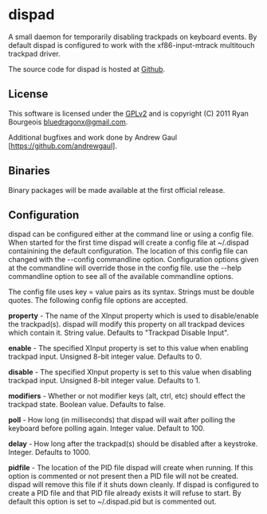 dispad
======

A small daemon for temporarily disabling trackpads on keyboard events. By
default dispad is configured to work with the xf86-input-mtrack multitouch
trackpad driver.

The source code for dispad is hosted at [Github][1].

License
-------

This software is licensed under the [GPLv2][2] and is copyright (C) 2011 Ryan
Bourgeois <bluedragonx@gmail.com>.

Additional bugfixes and work done by Andrew Gaul [https://github.com/andrewgaul].

Binaries
--------

Binary packages will be made available at the first official release.

Configuration
-------------

dispad can be configured either at the command line or using a config file.
When started for the first time dispad will create a config file at ~/.dispad
containining the default configuration. The location of this config file can
changed with the --config commandline option. Configuration options given at
the commandline will override those in the config file. use the --help
commandline option to see all of the available commandline options.

The config file uses key = value pairs as its syntax. Strings must be double
quotes. The following config file options are accepted.

**property** -
The name of the XInput property which is used to disable/enable the
trackpad(s). dispad will modify this property on all trackpad devices which
contain it. String value. Defaults to "Trackpad Disable Input".

**enable** -
The specified XInput property is set to this value when enabling trackpad
input. Unsigned 8-bit integer value. Defaults to 0.

**disable** -
The specified XInput property is set to this value when disabling trackpad
input.  Unsigned 8-bit integer value. Defaults to 1.

**modifiers** -
Whether or not modifier keys (alt, ctrl, etc) should effect the trackpad state.
Boolean value. Defaults to false.

**poll** -
How long (in milliseconds) that dispad will wait after polling the keyboard
before polling again. Integer value. Default to 100.

**delay** -
How long after the trackpad(s) should be disabled after a keystroke. Integer.
Defaults to 1000.

**pidfile** -
The location of the PID file dispad will create when running. If this option is
commented or not present then a PID file will not be created. dispad will
remove this file if it shuts down cleanly. If dispad is configured to create a
PID file and that PID file already exists it will refuse to start. By default
this option is set to ~/.dispad.pid but is commented out.

[1]: https://github.com/BlueDragonX/dispad
[2]: http://www.gnu.org/licenses/gpl-2.0.html	"GNU General Public License, version 2"

